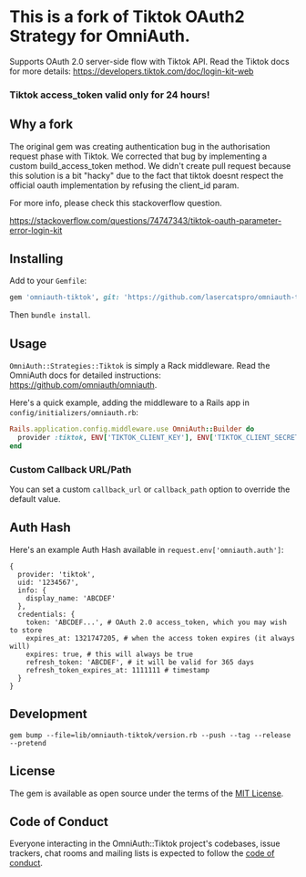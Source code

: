 # This is a fork of Tiktok OAuth2 Strategy for OmniAuth.

Supports OAuth 2.0 server-side flow with Tiktok API.
Read the Tiktok docs for more details: https://developers.tiktok.com/doc/login-kit-web

### Tiktok access_token valid only for 24 hours!

## Why a fork
The original gem was creating authentication bug in the authorisation request phase with Tiktok.
We corrected that bug by implementing a custom build_access_token method. We didn't create pull request because this solution is a bit "hacky" due to the fact that tiktok doesnt respect the official oauth implementation by refusing the client_id param.

For more info, please check this stackoverflow question.

https://stackoverflow.com/questions/74747343/tiktok-oauth-parameter-error-login-kit

## Installing

Add to your `Gemfile`:

```ruby
gem 'omniauth-tiktok', git: 'https://github.com/lasercatspro/omniauth-tiktok.git'
```

Then `bundle install`.

## Usage

`OmniAuth::Strategies::Tiktok` is simply a Rack middleware. Read the OmniAuth docs for detailed instructions: https://github.com/omniauth/omniauth.

Here's a quick example, adding the middleware to a Rails app in `config/initializers/omniauth.rb`:

```ruby
Rails.application.config.middleware.use OmniAuth::Builder do
  provider :tiktok, ENV['TIKTOK_CLIENT_KEY'], ENV['TIKTOK_CLIENT_SECRET'],
end
```

### Custom Callback URL/Path

You can set a custom `callback_url` or `callback_path` option to override the default value.

## Auth Hash

Here's an example Auth Hash available in `request.env['omniauth.auth']`:

```
{
  provider: 'tiktok',
  uid: '1234567',
  info: {
    display_name: 'ABCDEF'
  },
  credentials: {
    token: 'ABCDEF...', # OAuth 2.0 access_token, which you may wish to store
    expires_at: 1321747205, # when the access token expires (it always will)
    expires: true, # this will always be true
    refresh_token: 'ABCDEF', # it will be valid for 365 days
    refresh_token_expires_at: 1111111 # timestamp
  }
}
```

## Development

```
gem bump --file=lib/omniauth-tiktok/version.rb --push --tag --release --pretend
```

## License

The gem is available as open source under the terms of the [MIT License](https://opensource.org/licenses/MIT).

## Code of Conduct

Everyone interacting in the OmniAuth::Tiktok project's codebases, issue trackers, chat rooms and mailing lists is expected to follow the [code of conduct](https://github.com/Lianowar/omniauth-tiktok/blob/master/CODE_OF_CONDUCT.md).
